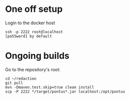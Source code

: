 # One off setup

Login to the docker host
```
ssh -p 2222 root@localhost
[pa55word] by default
```

# Ongoing builds
Go to the repository's root:
```
cd ~/redaction
git pull
mvn -Dmaven.test.skip=true clean install
scp -P 2222 */target/pontus*.jar localhost:/opt/pontus
```
